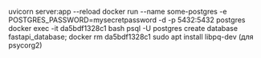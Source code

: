 uvicorn server:app --reload
docker run --name some-postgres -e POSTGRES_PASSWORD=mysecretpassword -d -p 5432:5432 postgres
docker exec -it da5bdf1328c1 bash
psql -U postgres
create database fastapi_database;
docker rm da5bdf1328c1
sudo apt install libpq-dev (для psycorg2)
